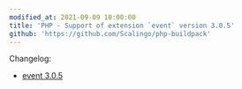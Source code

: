 ```yaml
---
modified_at: 2021-09-09 10:00:00
title: 'PHP - Support of extension `event` version 3.0.5'
github: 'https://github.com/Scalingo/php-buildpack'
---
```


Changelog:

* [event 3.0.5](https://pecl.php.net/package-changelog.php?package=event&release=3.0.5)
